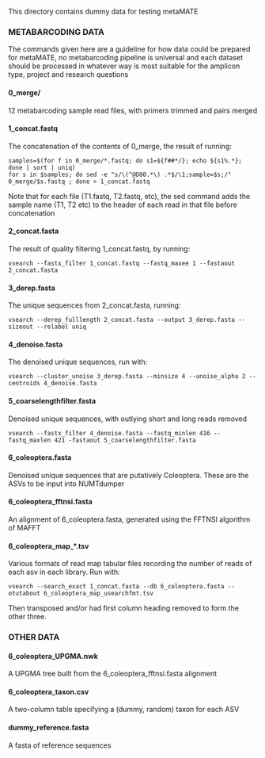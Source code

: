 This directory contains dummy data for testing metaMATE

### METABARCODING DATA

The commands given here are a guideline for how data could be prepared for metaMATE, no metabarcoding pipeline is universal and each dataset should be processed in whatever way is most suitable for the amplicon type, project and research questions

#### 0_merge/ 
12 metabarcoding sample read files, with primers trimmed and pairs merged

#### 1_concat.fastq
The concatenation of the contents of 0_merge, the result of running:
````
samples=$(for f in 0_merge/*.fastq; do s1=${f##*/}; echo ${s1%.*}; done | sort | uniq)
for s in $samples; do sed -e "s/\(^@D00.*\) .*$/\1;sample=$s;/" 0_merge/$s.fastq ; done > 1_concat.fastq
````
Note that for each file (T1.fastq, T2.fastq, etc), the sed command adds the sample name (T1, T2 etc) to the header of each read in that file before concatenation

#### 2_concat.fasta
The result of quality filtering 1_concat.fastq, by running:
````
vsearch --fastx_filter 1_concat.fastq --fastq_maxee 1 --fastaout 2_concat.fasta
````

#### 3_derep.fasta
The unique sequences from 2_concat.fasta, running:
```
vsearch --derep_fulllength 2_concat.fasta --output 3_derep.fasta --sizeout --relabel uniq
```

#### 4_denoise.fasta
The denoised unique sequences, run with:
```
vsearch --cluster_unoise 3_derep.fasta --minsize 4 --unoise_alpha 2 --centroids 4_denoise.fasta
```

#### 5_coarselengthfilter.fasta
Denoised unique sequences, with outlying short and long reads removed
```
vsearch --fastx_filter 4_denoise.fasta --fastq_minlen 416 --fastq_maxlen 421 -fastaout 5_coarselengthfilter.fasta
```

#### 6_coleoptera.fasta
Denoised unique sequences that are putatively Coleoptera. These are the ASVs to be input into NUMTdumper

#### 6_coleoptera_fftnsi.fasta
An alignment of 6_coleoptera.fasta, generated using the FFTNSI algorithm of MAFFT

#### 6_coleoptera_map_*.tsv
Various formats of read map tabular files recording the number of reads of each asv in each library. Run with:
```
vsearch --search_exact 1_concat.fasta --db 6_coleoptera.fasta --otutabout 6_coleoptera_map_usearchfmt.tsv
```
Then transposed and/or had first column heading removed to form the other three.

### OTHER DATA

#### 6_coleoptera_UPGMA.nwk
A UPGMA tree built from the 6_coleoptera_fftnsi.fasta alignment

#### 6_coleoptera_taxon.csv
A two-column table specifying a (dummy, random) taxon for each ASV

#### dummy_reference.fasta
A fasta of reference sequences
